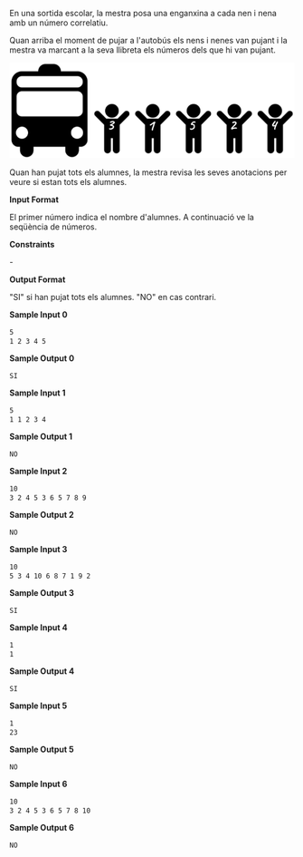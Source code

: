 En una sortida escolar, la mestra posa una enganxina a cada nen i nena
amb un número correlatiu.

Quan arriba el moment de pujar a l'autobús els nens i nenes van pujant i
la mestra va marcant a la seva llibreta els números dels que hi van
pujant.

![image](1556784726-b0d72bdd6a-schoolsbus.png)

Quan han pujat tots els alumnes, la mestra revisa les seves anotacions
per veure si estan tots els alumnes.

**Input Format**

El primer número  indica el nombre d'alumnes. A continuació ve la
seqüència de números.

**Constraints**

\-

**Output Format**

"SI" si han pujat tots els alumnes. "NO" en cas contrari.

**Sample Input 0**

    5 
    1 2 3 4 5

**Sample Output 0**

``` 
SI
```

**Sample Input 1**

    5 
    1 1 2 3 4

**Sample Output 1**

``` 
NO
```

**Sample Input 2**

    10 
    3 2 4 5 3 6 5 7 8 9

**Sample Output 2**

``` 
NO
```

**Sample Input 3**

    10 
    5 3 4 10 6 8 7 1 9 2

**Sample Output 3**

``` 
SI
```

**Sample Input 4**

    1 
    1

**Sample Output 4**

``` 
SI
```

**Sample Input 5**

    1 
    23

**Sample Output 5**

``` 
NO
```

**Sample Input 6**

    10 
    3 2 4 5 3 6 5 7 8 10

**Sample Output 6**

``` 
NO
```
